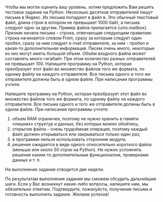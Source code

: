 Чтобы мы могли оценить ваш уровень, хотим предложить Вам решить тестовое задание на Python.
Несколько десятков отправителей пишут письма в Яндекс. Их письма попадают в файл в. Это обычный текстовый файл, длина строк в котором не превышает 1000 байт, а письма следуют одно за другим. Пример файла прилагается (unix.mailbox). Признак начала письма - строка, отвечающая следующим правилам: строка начинается словом From, сразу за которым следует один пробел, сразу за ним следует e-mail отправителя, за ним - пробел и какая-то дополнительная информация. Писем очень много, некоторые из них могут иметь большой объем. Объём входного файла может составлять много гигабайт. При этом количество разных отправителей не превышает 100.
Напишите программу на Python, которая преобразует этот файл во множество файлов того же формата, по одному файлу на каждого отправителя. Все письма одного и того же отправителя должны быть в одном файле. При написании программы учтите:

Напишите программу на Python, которая преобразует этот файл во множество файлов того же формата, по одному файлу на каждого отправителя. Все письма одного и того же отправителя должны быть в одном файле. При написании программы учтите:

1) объем RAM ограничен, поэтому не нужно хранить в памяти «лишних» структур и данных, без которых можно обойтись;
2) открытие файла - очень трудоёмкая операция, поэтому каждый файл должен открываться или закрываться только один раз;
3) в программе нельзя использовать сторонние модули;
4) решение ожидается в виде одного относительно короткого файла (меньше или около 50 строк на Python). Не нужно усложнять решение каким-то дополнительным функционалом, проверками данных и т. п.

На выполнение задания отводится две недели.

По результатам выполнения задания мы сможем обсудить дальнейшие шаги.
Если у Вас возникнут какие-либо вопросы, напишите нам, мы обязательно ответим.
Подтвердите, пожалуйста, получение письма и готовность выполнить задание.
Желаем успехов!
